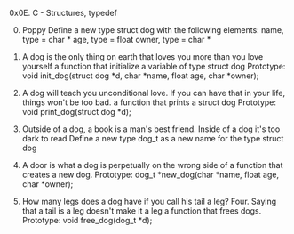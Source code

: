 0x0E. C - Structures, typedef

0. Poppy
Define a new type struct dog with the following elements:
name, type = char *
age, type = float
owner, type = char *

1. A dog is the only thing on earth that loves you more than you love yourself
a function that initialize a variable of type struct dog
Prototype: void init_dog(struct dog *d, char *name, float age, char *owner);

2. A dog will teach you unconditional love. If you can have that in your life, things won't be too bad.
 a function that prints a struct dog
Prototype: void print_dog(struct dog *d);

3. Outside of a dog, a book is a man's best friend. Inside of a dog it's too dark to read
Define a new type dog_t as a new name for the type struct dog

4. A door is what a dog is perpetually on the wrong side of
a function that creates a new dog.
Prototype: dog_t *new_dog(char *name, float age, char *owner);

5. How many legs does a dog have if you call his tail a leg? Four. Saying that a tail is a leg doesn't make it a leg
 a function that frees dogs.
Prototype: void free_dog(dog_t *d);
